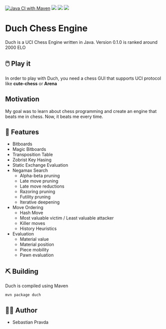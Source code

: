 [![Java CI with Maven](https://github.com/starvy/duchchess/actions/workflows/maven.yml/badge.svg?branch=master)](https://github.com/starvy/duchchess/actions/workflows/maven.yml)
![](https://img.shields.io/tokei/lines/github/starvy/duchchess)
![](https://img.shields.io/github/license/starvy/duchchess)
![](https://img.shields.io/github/v/release/starvy/duchchess)
# Duch Chess Engine

Duch is a UCI Chess Engine written in Java. Version 0.1.0 is ranked around 2000 ELO

## :computer_mouse: Play it

In order to play with Duch, you need a chess GUI that supports UCI protocol like **cute-chess** or **Arena**

## Motivation

My goal was to learn about chess programming and create an engine that beats me in chess. Now, it beats me every time.

## :mag_right: Features

- Bitboards
- Magic Bitboards
- Transposition Table
- Zobrist Key Hasing
- Static Exchange Evaluation
- Negamax Search
  - Alpha-beta pruning
  - Late move pruning
  - Late move reductions
  - Razoring pruning
  - Futility pruning
  - Iterative deepening
- Move Ordering
  - Hash Move
  - Most valuable victim / Least valuable attacker
  - Killer moves
  - History Heuristics
- Evaluation
  - Material value
  - Material position
  - Piece mobility
  - Pawn evaluation

## :pick: Building

Duch is compiled using Maven

```shell
mvn package duch
```

## :technologist: Author

- Sebastian Pravda
